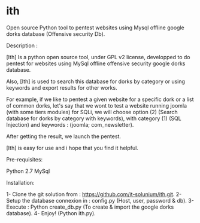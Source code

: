 ith
===

Open source Python tool to pentest websites using Mysql offline google dorks database (Offensive security Db).

Description :

[Ith] Is a python open source tool, under GPL v2 license, developped to do pentest for websites using MySql offline offensive security google dorks database.

Also, [Ith] is used to search this database for dorks by category or using keywords and export results for other works.

For example, if we like to pentest a given website for a specific dork or a list of common dorks, let's say that we wont to test a website running joomla (with some tiers modules) for SQLi, we will choose option (2) (Search database for dorks by category with keywords), with category (1) (SQL Injection) and keywords : (joomla; com_newsletter).

After getting the result, we launch the pentest.

[Ith] is easy for use and i hope that you find it helpful.

Pre-requisites:

Python 2.7
MySql

Installation:

 1- Clone the git solution from :  https://github.com/it-solunium/ith.git.
 2- Setup the database connexion in : config.py (Host, user, password & db).
 3- Execute : Python create_db.py (To create & import the google dorks database).
 4- Enjoy! (Python ith.py).

